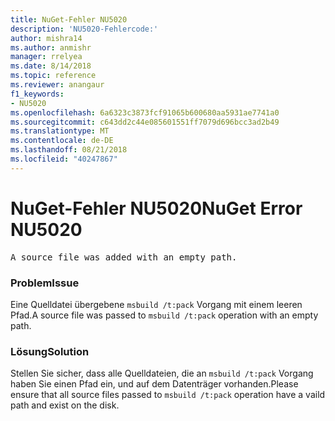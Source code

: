 ```yaml
---
title: NuGet-Fehler NU5020
description: 'NU5020-Fehlercode:'
author: mishra14
ms.author: anmishr
manager: rrelyea
ms.date: 8/14/2018
ms.topic: reference
ms.reviewer: anangaur
f1_keywords:
- NU5020
ms.openlocfilehash: 6a6323c3873fcf91065b600680aa5931ae7741a0
ms.sourcegitcommit: c643dd2c44e085601551ff7079d696bcc3ad2b49
ms.translationtype: MT
ms.contentlocale: de-DE
ms.lasthandoff: 08/21/2018
ms.locfileid: "40247867"
---
```

# <a name="nuget-error-nu5020"></a><span data-ttu-id="f3001-103">NuGet-Fehler NU5020</span><span class="sxs-lookup"><span data-stu-id="f3001-103">NuGet Error NU5020</span></span>
<pre>A source file was added with an empty path.</pre>

### <a name="issue"></a><span data-ttu-id="f3001-104">Problem</span><span class="sxs-lookup"><span data-stu-id="f3001-104">Issue</span></span>

<span data-ttu-id="f3001-105">Eine Quelldatei übergebene `msbuild /t:pack` Vorgang mit einem leeren Pfad.</span><span class="sxs-lookup"><span data-stu-id="f3001-105">A source file was passed to `msbuild /t:pack` operation with an empty path.</span></span>


### <a name="solution"></a><span data-ttu-id="f3001-106">Lösung</span><span class="sxs-lookup"><span data-stu-id="f3001-106">Solution</span></span>

<span data-ttu-id="f3001-107">Stellen Sie sicher, dass alle Quelldateien, die an `msbuild /t:pack` Vorgang haben Sie einen Pfad ein, und auf dem Datenträger vorhanden.</span><span class="sxs-lookup"><span data-stu-id="f3001-107">Please ensure that all source files passed to `msbuild /t:pack` operation have a vaild path and exist on the disk.</span></span>

